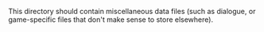 This directory should contain miscellaneous data files (such as dialogue, or game-specific files that don't make sense to store elsewhere).
